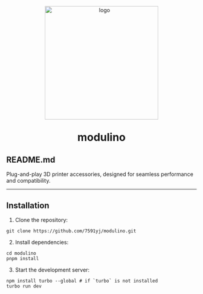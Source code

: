 <p align="center">
 	<img alt="logo" src="" width="300">
 </p>
<h1 align="center" style="margin: 30px 0 30px; font-weight: bold;">modulino</h1>

## README.md

Plug-and-play 3D printer accessories, designed for seamless performance and compatibility.

---

## Installation

1. Clone the repository:
```
git clone https://github.com/7591yj/modulino.git
```
2. Install dependencies:
```
cd modulino
pnpm install
```
3. Start the development server:
```
npm install turbo --global # if `turbo` is not installed
turbo run dev
```
